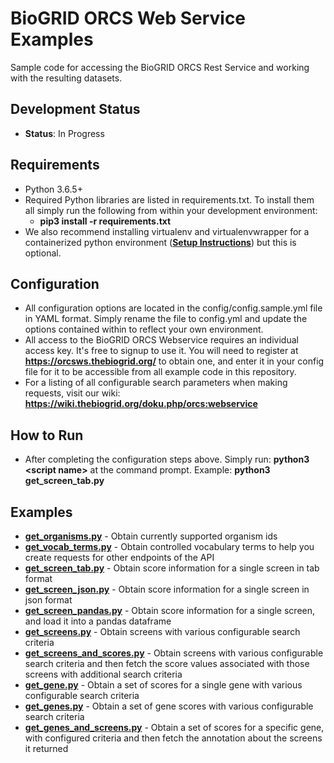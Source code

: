 # BioGRID ORCS Web Service Examples
Sample code for accessing the BioGRID ORCS Rest Service and working with the resulting datasets.

## Development Status
+ **Status**: In Progress

## Requirements
+ Python 3.6.5+
+ Required Python libraries are listed in requirements.txt. To install them all simply run the following from within your development environment: 
  + **pip3 install -r requirements.txt**
+ We also recommend installing virtualenv and virtualenvwrapper for a containerized python environment ([**Setup Instructions**](https://askubuntu.com/questions/244641/how-to-set-up-and-use-a-virtual-python-environment-in-ubuntu/244642#244642)) but this is optional.

## Configuration
+ All configuration options are located in the config/config.sample.yml file in YAML format. Simply rename the file to config.yml and update the options contained within to reflect your own environment.
+ All access to the BioGRID ORCS Webservice requires an individual access key. It's free to signup to use it. You will need to register at **https://orcsws.thebiogrid.org/** to obtain one, and enter it in your config file for it to be accessible from all example code in this repository.
+ For a listing of all configurable search parameters when making requests, visit our wiki: **https://wiki.thebiogrid.org/doku.php/orcs:webservice**

## How to Run
+ After completing the configuration steps above. Simply run: **python3 \<script name\>** at the command prompt. Example: **python3 get_screen_tab.py**

## Examples
+ [**get_organisms.py**](https://github.com/BioGRID/ORCS-REST-EXAMPLES/blob/master/get_organisms.py) - Obtain currently supported organism ids
+ [**get_vocab_terms.py**](https://github.com/BioGRID/ORCS-REST-EXAMPLES/blob/master/get_vocab_terms.py) - Obtain controlled vocabulary terms to help you create requests for other endpoints of the API
+ [**get_screen_tab.py**](https://github.com/BioGRID/ORCS-REST-EXAMPLES/blob/master/get_screen_tab.py) - Obtain score information for a single screen in tab format
+ [**get_screen_json.py**](https://github.com/BioGRID/ORCS-REST-EXAMPLES/blob/master/get_screen_json.py) - Obtain score information for a single screen in json format
+ [**get_screen_pandas.py**](https://github.com/BioGRID/ORCS-REST-EXAMPLES/blob/master/get_screen_pandas.py) - Obtain score information for a single screen, and load it into a pandas dataframe
+ [**get_screens.py**](https://github.com/BioGRID/ORCS-REST-EXAMPLES/blob/master/get_screens.py) - Obtain screens with various configurable search criteria 
+ [**get_screens_and_scores.py**](https://github.com/BioGRID/ORCS-REST-EXAMPLES/blob/master/get_screens_and_scores.py) - Obtain screens with various configurable search criteria and then fetch the score values associated with those screens with additional search criteria
+ [**get_gene.py**](https://github.com/BioGRID/ORCS-REST-EXAMPLES/blob/master/get_gene.py) - Obtain a set of scores for a single gene with various configurable search criteria
+ [**get_genes.py**](https://github.com/BioGRID/ORCS-REST-EXAMPLES/blob/master/get_genes.py) - Obtain a set of gene scores with various configurable search criteria
+ [**get_genes_and_screens.py**](https://github.com/BioGRID/ORCS-REST-EXAMPLES/blob/master/get_genes_and_screens.py) - Obtain a set of scores for a specific gene, with configured criteria and then fetch the annotation about the screens it returned